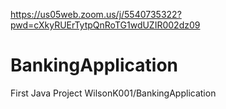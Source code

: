 https://us05web.zoom.us/j/5540735322?pwd=cXkyRUErTytpQnRoTG1wdUZIR002dz09
# BankingApplication
First Java Project
WilsonK001/BankingApplication

